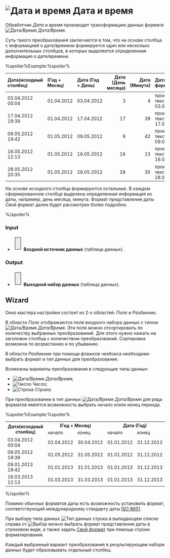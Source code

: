 # ![Дата и время](../../../images/icons/components/date-reform_default.svg) Дата и время

Обработчик *Дата и время* производит трансформацию данных формата ![Дата/Время](../../../images/icons/data-types/datetime_default.svg) *Дата/Время*.

Суть такого преобразования заключается в том, что на основе столбца с информацией о дате/времени формируется один или несколько дополнительных столбцов, в которых выделяется определенная информация о дате/времени.

%spoiler%Example:%spoiler%

| Дата(исходный столбец) | (Год + Месяц) | Дата (Год + День) | Дата (День месяца) | Дата (Минута) | Дата (Свой формат) |
|:--------|:--------|:--------|--------:|--------:|:--------|
| 03.04.2012 00:04 | 01.04.2012 | 03.04.2012 | 3 | 4 | произвольный текст - 03.04.12 |
| 17.04.2012 19:39 | 01.04.2012 | 17.04.2012 | 17 | 39 | произвольный текст - 17.04.12 |
| 09.05.2012 19:42 | 01.05.2012 | 09.05.2012 | 9 | 42 | произвольный текст - 09.05.12 |
| 16.05.2012 12:13 | 01.05.2012 | 16.05.2012 | 16 | 13 | произвольный текст - 16.05.12 |
| 28.05.2012 20:35 | 01.05.2012 | 28.05.2012 | 28 | 35 | произвольный текст - 28.05.12 |

На основе исходного столбца формируются остальные. В каждом сформированном столбце выделена определенная информация из даты, например, день месяца, минута. Формат представления даты *Свой формат* далее будет рассмотрен более подробно.

%/spoiler%

### Input

* ![Входной источник данных](../../../images/icons/app/node/ports/inputs/table_inactive.svg) **Входной источник данных** (таблица данных).

### Output

* ![Выходной набор данных](../../../images/icons/app/node/ports/inputs/table_inactive.svg) **Выходной набор данных** (таблица данных).

## Wizard

Окно мастера настройки состоит из 2-х областей: *Поле* и *Разбиение*.

В области *Поле* отображаются поля  входного набора данных с типом ![Дата/Время](../../../images/icons/data-types/datetime_default.svg) *Дата/Время*. Эти поля можно отсортировать по количеству выбранных преобразований. Для этого нужно нажать на заголовок столбца с количеством преобразований. Сортировка возможна по возрастанию и по убыванию.

В области *Разбиение* при помощи флажков чекбокса необходимо выбрать формат и тип данных для преобразования.

Возможны варианты преобразования в следующие типы данных:

* ![Дата/Время](../../../images/icons/data-types/datetime_default.svg) *Дата/Время*;
* ![Число](../../../images/icons/data-types/integer_default.svg) *Число*;
* ![Строка](../../../images/icons/data-types/string_default.svg) *Строка*.

При преобразовании в тип данных ![Дата/Время](../../../images/icons/data-types/datetime_default.svg) *Дата/Время* для ряда форматов имеется возможность выбрать начало и/или конец периода.

%spoiler%Example:%spoiler%

<table>
<tr><th rowspan="2">Дата(исходный столбец)</th><th colspan="2">(Год + Месяц)</th><th colspan="2">Дата (Год)</th></tr>
<tr><td>начало</td><td>конец</td><td>начало</td><td>конец</td></tr>
<tr><td>03.04.2012 00:04</td><td>01.04.2012</td><td>30.04.2012</td><td>01.01.2012</td><td>31.12.2012</td></tr>
<tr><td>09.05.2012 19:39</td><td>01.05.2012</td><td>31.05.2012</td><td>01.01.2012</td><td>31.12.2012</td></tr>
<tr><td>09.01.2013 19:42</td><td>01.01.2013</td><td>31.01.2013</td><td>01.01.2013</td><td>31.12.2013</td></tr>
<tr><td>16.03.2013 12:13</td><td>01.03.2013</td><td>31.03.2013</td><td>01.01.2013</td><td>31.12.2013</td></tr>
</table>

%/spoiler%

Помимо обычных форматов даты есть возможность установить формат, соответствующий международному стандарту даты [ISO 8601](https://ru.wikipedia.org/wiki/ISO_8601).

При выборе типа данных ![Тип данных](../../../images/icons/data-types/string_default.svg) строка в выпадающем списке справа от ![Выбор](../../../images/icons/toolbar-controls/down_default.svg) можно выбрать формат представления даты в строковом виде, а также задать [Свой формат](./syntax.md) при помощи строки форматирования.

Каждый выбранный вариант преобразования в результирующем наборе данных будет образовывать отдельный столбец.

